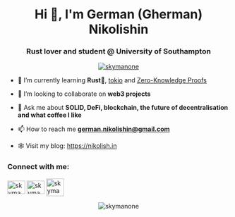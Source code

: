 <h1 align="center">Hi 👋, I'm German (Gherman) Nikolishin</h1>
<h3 align="center">Rust lover and student @ University of Southampton</h3>

<p align="center"> <a href="https://www.codewars.com/users/SkymanOne"><img src="https://www.codewars.com/users/SkymanOne/badges/large" alt="skymanone" /></a> </p>

- 🌱 I’m currently learning **Rust🦀**, [tokio](https://tokio.rs) and [Zero-Knowledge Proofs](https://zk-learning.org/)

- 👯 I’m looking to collaborate on **web3 projects**

- 💬 Ask me about **SOLID, DeFi, blockchain, the future of decentralisation and what coffee I like**

- 📫 How to reach me **german.nikolishin@gmail.com**

- 🕸️ Visit my blog: https://nikolish.in

<h3 align="left">Connect with me:</h3>
<p align="left">
<a href="https://dev.to/skymanone" target="blank"><img align="center" src="https://raw.githubusercontent.com/rahuldkjain/github-profile-readme-generator/master/src/images/icons/Social/devto.svg" alt="skymanone" height="30" width="40" /></a>
<a href="https://linkedin.com/in/skymanone" target="blank"><img align="center" src="https://raw.githubusercontent.com/rahuldkjain/github-profile-readme-generator/master/src/images/icons/Social/linked-in-alt.svg" alt="skymanone" height="30" width="40" /></a>
  <a href="https://t.me/skymanone" target="blank"><img align="center" src="https://www.freeiconspng.com/uploads/telegram-icon-24.png" alt="skymanone" height="40" width="40" /></a>
</p>

<p align=center><img align="center" src="https://github-readme-streak-stats.herokuapp.com/?user=skymanone&theme=dark" alt="skymanone" /><p/>

